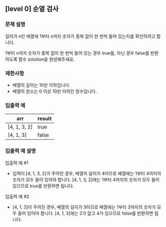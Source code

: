 ## [level 0] 순열 검사

### 문제 설명
길이가 n인 배열에 1부터 n까지 숫자가 중복 없이 한 번씩 들어 있는지를 확인하려고 합니다.

1부터 n까지 숫자가 중복 없이 한 번씩 들어 있는 경우 true를, 아닌 경우 false를 반환하도록 함수 solution을 완성해주세요.

### 제한사항
- 배열의 길이는 10만 이하입니다.
- 배열의 원소는 0 이상 10만 이하인 정수입니다.

### 입출력 예
|arr|result|
|---|---|
|[4, 1, 3, 2]|true|
|[4, 1, 3]|false|

### 입출력 예 설명
입출력 예 #1
- 입력이 [4, 1, 3, 2]가 주어진 경우, 배열의 길이가 4이므로 배열에는 1부터 4까지의 숫자가 모두 들어 있어야 합니다. [4, 1, 3, 2]에는 1부터 4까지의 숫자가 모두 들어 있으므로 true를 반환하면 됩니다.

입출력 예 #2
- [4, 1, 3]이 주어진 경우, 배열의 길이가 3이므로 배열에는 1부터 3까지의 숫자가 모두 들어 있어야 합니다. [4, 1, 3]에는 2가 없고 4가 있으므로 false를 반환하면 됩니다.
